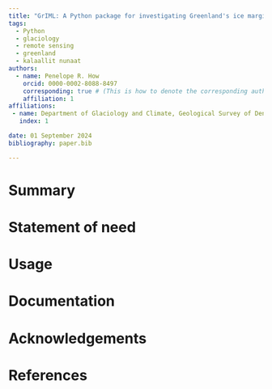 ```yaml
---
title: "GrIML: A Python package for investigating Greenland's ice marginal lakes under a changing climate"
tags:
  - Python
  - glaciology
  - remote sensing
  - greenland
  - kalaallit nunaat
authors:
  - name: Penelope R. How
    orcid: 0000-0002-8088-8497
    corresponding: true # (This is how to denote the corresponding author)
    affiliation: 1
affiliations:
 - name: Department of Glaciology and Climate, Geological Survey of Denmark and Greenland (GEUS), Copenhagen, Denmark
   index: 1

date: 01 September 2024
bibliography: paper.bib

---
```


# Summary


# Statement of need


# Usage

 
# Documentation


# Acknowledgements


# References

